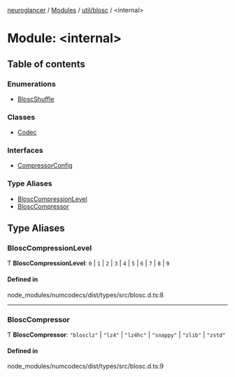 [neuroglancer](../README.md) / [Modules](../modules.md) / [util/blosc](util_blosc.md) / <internal\>

# Module: <internal\>

## Table of contents

### Enumerations

- [BloscShuffle](../enums/util_blosc._internal_.BloscShuffle.md)

### Classes

- [Codec](../classes/util_blosc._internal_.Codec.md)

### Interfaces

- [CompressorConfig](../interfaces/util_blosc._internal_.CompressorConfig.md)

### Type Aliases

- [BloscCompressionLevel](util_blosc._internal_.md#blosccompressionlevel)
- [BloscCompressor](util_blosc._internal_.md#blosccompressor)

## Type Aliases

### BloscCompressionLevel

Ƭ **BloscCompressionLevel**: ``0`` \| ``1`` \| ``2`` \| ``3`` \| ``4`` \| ``5`` \| ``6`` \| ``7`` \| ``8`` \| ``9``

#### Defined in

node_modules/numcodecs/dist/types/src/blosc.d.ts:8

___

### BloscCompressor

Ƭ **BloscCompressor**: ``"blosclz"`` \| ``"lz4"`` \| ``"lz4hc"`` \| ``"snappy"`` \| ``"zlib"`` \| ``"zstd"``

#### Defined in

node_modules/numcodecs/dist/types/src/blosc.d.ts:9
